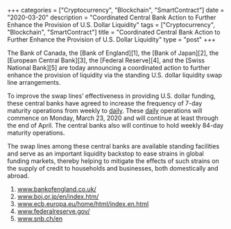+++
categories = ["Cryptocurrency", "Blockchain", "SmartContract"]
date = "2020-03-20"
description = "Coordinated Central Bank Action to Further Enhance the Provision of U.S. Dollar Liquidity"
tags = ["Cryptocurrency", "Blockchain", "SmartContract"]
title = "Coordinated Central Bank Action to Further Enhance the Provision of U.S. Dollar Liquidity"
type = "post"
+++

The Bank of Canada, the [Bank of England][1], the [Bank of Japan][2],
the [European Central Bank][3], the [Federal Reserve][4], and the [Swiss
National Bank][5] are today announcing a coordinated action to further
enhance the provision of liquidity via the standing U.S. dollar
liquidity swap line arrangements.

To improve the swap lines’ effectiveness in providing U.S. dollar
funding, these central banks have agreed to increase the frequency of
7-day maturity operations from weekly to [daily](https://www.fintecher.org/2020/03/03/forex-trading-daily-strategy/). These [daily](https://www.fintecher.org/2020/03/03/forex-trading-daily-strategy/) operations
will commence on Monday, March 23, 2020 and will continue at least
through the end of April. The central banks also will continue to hold
weekly 84-day maturity operations.

The swap lines among these central banks are available standing
facilities and serve as an important liquidity backstop to ease strains
in global funding markets, thereby helping to mitigate the effects of
such strains on the supply of credit to households and businesses, both
domestically and abroad.

   1. www.bankofengland.co.uk/
   2. www.boj.or.jp/en/index.htm/
   3. www.ecb.europa.eu/home/html/index.en.html
   4. www.federalreserve.gov/
   5. www.snb.ch/en
